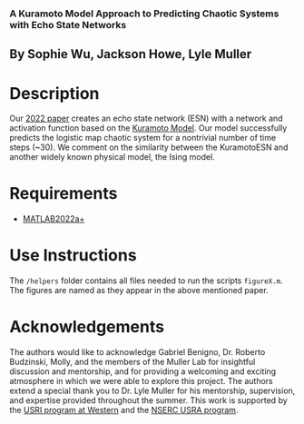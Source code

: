 ### A Kuramoto Model Approach to Predicting Chaotic Systems with Echo State Networks
## By Sophie Wu, Jackson Howe, Lyle Muller

# Description
Our [2022 paper](https://ir.lib.uwo.ca/usri/usri2022/ReOS/70/) creates an echo state network (ESN) with a network and activation function based on the [Kuramoto Model](https://en.wikipedia.org/wiki/Kuramoto_model). Our model successfully predicts the logistic map chaotic system for a nontrivial number of time steps (~30). We comment on the similarity between the KuramotoESN and another widely known physical model, the Ising model.

# Requirements
* [MATLAB2022a+](https://www.mathworks.com/products/matlab/student.html)

# Use Instructions
The ```/helpers``` folder contains all files needed to run the scripts ```figureX.m```. The figures are named as they appear in the above mentioned paper.

# Acknowledgements
The authors would like to acknowledge Gabriel Benigno, Dr. Roberto Budzinski, Molly, and the members of the Muller Lab for insightful discussion and mentorship, and for providing a welcoming and exciting atmosphere in which we were able to explore this project. The authors extend a special thank you to Dr. Lyle Muller for his mentorship, supervision, and expertise provided throughout the summer. This work is supported by the [USRI program at Western](https://uwo.ca/research/funding/students/usri.html) and the [NSERC USRA program](https://www.nserc-crsng.gc.ca/students-etudiants/ug-pc/usra-brpc_eng.asp).